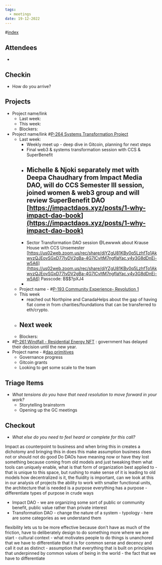 ```yaml
---
tags:
  - meetings
date: 19-12-2022
---
```

#[index](notes/general-circle/old-gc-meetings/index.md) 
## Attendees
- 

## Checkin
- How do you arrive?

## Projects
- Project name/link
	- Last week:
	- This week:
	- Blockers:
- Project name/link #[P-264 Systems Transformation Project](P-264%20Systems%20Transformation%20Project) 
	- Last week: 
		- Weekly meet up - deep dive in Gitcoin, planning for next steps
		- Final web3 & systems transformation session with CCS & SuperBenefit
		- Michelle & Njoki separately met with Deepa Chaudhary from Impact Media DAO, will do CCS Semester III session, joined women & web3 group and will review SuperBenefit DAO [https://impactdaos.xyz/posts/1-why-impact-dao-book](https://impactdaos.xyz/posts/1-why-impact-dao-book) 
			- 
		- Sector Transformation DAO session @Lewwwk about Krause House with CCS Unsemester [https://us02web.zoom.us/rec/share/djYZgU81KBy0q5LzhfTo1AkwvzQJEovSGxD77IyDV2gBa-4G7lCvltM7ngfIaYac.y4y3G8dDnEi-w5A6](https://us02web.zoom.us/rec/share/djYZgU81KBy0q5LzhfTo1AkwvzQJEovSGxD77IyDV2gBa-4G7lCvltM7ngfIaYac.y4y3G8dDnEi-w5A6) 
Passcode: B$$?pXJ4
		- 
	- Project name - #[P-193 Community Experience- Revolution 1](P-193%20Community%20Experience-%20Revolution%201)
	- This week
		-  reached out Northpine and CanadaHelps about the gap of having fiat come in from charities/foundations that can be transferred to eth/crypto. 
	- Next week
		- 
	- Blockers:
- #[P-261 Windfall - Residential Energy NFT](P-261%20Windfall%20-%20Residential%20Energy%20NFT) : government has delayed their decision until the new year.
- Project name - #[dao primitives](/notes/archive/clarity/Tags/dao%20primitives.md) 
	- Governance progress
	- Gitcoin grants 
	- Looking to get some scale to the team 

## Triage Items
- _What tensions do you have that need resolution to move forward in your work?_
	- Storytelling brainstorm
	- Opening up the GC meetings  

## Checkout
- _What else do you need to feel heard or complete for this call?_


Impact as counterpoint to business and when bring this in creates a dichotomy and bringing this in does this make assumption business does not or should not do good
Do DAOs have meaning now or have they lost something because coming from old models and just tweaking them
what tools can uniquely enable, what is that form of organization best applied to - that is unique to this space, but rushing to make sense of it is leading to old models
how decentralized is it, the fluidity is important, can we look at this in our analysis of projects
the ability to work with smaller functional units, the architecture that is needed is a purpose 
everything has a purpose - differentiate types of purpose in crude ways 
- Impact DAO - we are organizing some sort of public or community benefit, public value rather than private interest
- Transformation DAO - change the nature of a system - typology - here are some categories as we understand them

flexibility lets us to be more effective because don't have as much of the friction, have to deliberately design to do something 
more where we are start - cultural context - what motivates people to do things is unanchored that we have to differentiate that it is for common sense and decency and call it out as distinct - assumption that everything that is built on principles that underpinned by common values of being in the world - the fact that we have to differentiate 
